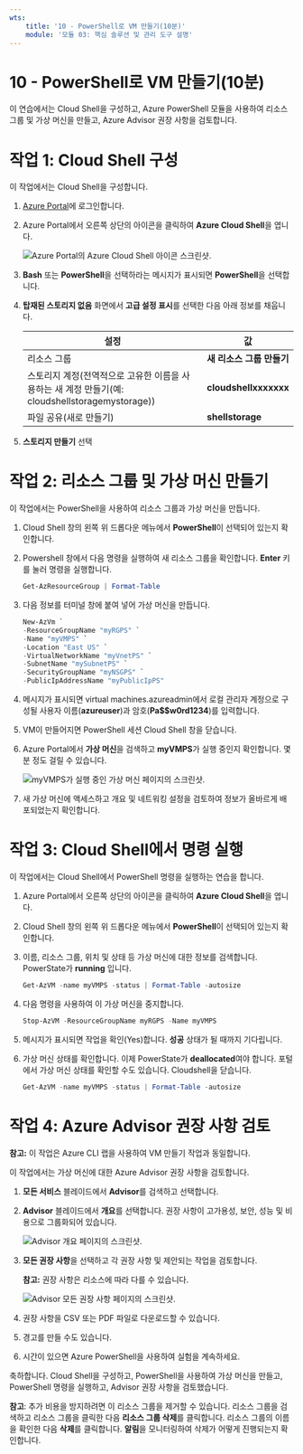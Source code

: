 ```yaml
---
wts:
    title: '10 - PowerShell로 VM 만들기(10분)'
    module: '모듈 03: 핵심 솔루션 및 관리 도구 설명'
---
```

# 10 - PowerShell로 VM 만들기(10분)

이 연습에서는 Cloud Shell을 구성하고, Azure PowerShell 모듈을 사용하여 리소스 그룹 및 가상 머신을 만들고, Azure Advisor 권장 사항을 검토합니다. 

# 작업 1: Cloud Shell 구성 

이 작업에서는 Cloud Shell을 구성합니다. 

1. [Azure Portal](https://portal.azure.com)에 로그인합니다.

2. Azure Portal에서 오른쪽 상단의 아이콘을 클릭하여 **Azure Cloud Shell**을 엽니다.

    ![Azure Portal의 Azure Cloud Shell 아이콘 스크린샷.](../images/1002.png)

3. **Bash** 또는 **PowerShell**을 선택하라는 메시지가 표시되면 **PowerShell**을 선택합니다.

4. **탑재된 스토리지 없음** 화면에서 **고급 설정 표시**를 선택한 다음 아래 정보를 채웁니다.

    | 설정 | 값 |
    |  -- | -- |
    | 리소스 그룹 | **새 리소스 그룹 만들기** |
    | 스토리지 계정(전역적으로 고유한 이름을 사용하는 새 계정 만들기(예: cloudshellstoragemystorage)) | **cloudshellxxxxxxx** |
    | 파일 공유(새로 만들기) | **shellstorage** |

5. **스토리지 만들기** 선택

# 작업 2: 리소스 그룹 및 가상 머신 만들기

이 작업에서는 PowerShell을 사용하여 리소스 그룹과 가상 머신을 만듭니다.  

1. Cloud Shell 창의 왼쪽 위 드롭다운 메뉴에서 **PowerShell**이 선택되어 있는지 확인합니다.

2. Powershell 창에서 다음 명령을 실행하여 새 리소스 그룹을 확인합니다. **Enter** 키를 눌러 명령을 실행합니다.

    ```PowerShell
    Get-AzResourceGroup | Format-Table
    ```

3. 다음 정보를 터미널 창에 붙여 넣어 가상 머신을 만듭니다. 

    ```PowerShell
    New-AzVm `
    -ResourceGroupName "myRGPS" `
    -Name "myVMPS" `
    -Location "East US" `
    -VirtualNetworkName "myVnetPS" `
    -SubnetName "mySubnetPS" `
    -SecurityGroupName "myNSGPS" `
    -PublicIpAddressName "myPublicIpPS"
    ```
    
4. 메시지가 표시되면 virtual machines.azureadmin에서 로컬 관리자 계정으로 구성될 사용자 이름(**azureuser**)과 암호(**Pa$$w0rd1234**)를 입력합니다.

5. VM이 만들어지면 PowerShell 세션 Cloud Shell 창을 닫습니다.

6. Azure Portal에서 **가상 머신**을 검색하고 **myVMPS**가 실행 중인지 확인합니다. 몇 분 정도 걸릴 수 있습니다.

    ![myVMPS가 실행 중인 가상 머신 페이지의 스크린샷.](../images/1001.png)

7. 새 가상 머신에 액세스하고 개요 및 네트워킹 설정을 검토하여 정보가 올바르게 배포되었는지 확인합니다. 

# 작업 3: Cloud Shell에서 명령 실행

이 작업에서는 Cloud Shell에서 PowerShell 명령을 실행하는 연습을 합니다. 

1. Azure Portal에서 오른쪽 상단의 아이콘을 클릭하여 **Azure Cloud Shell**을 엽니다.

2. Cloud Shell 창의 왼쪽 위 드롭다운 메뉴에서 **PowerShell**이 선택되어 있는지 확인합니다.

3. 이름, 리소스 그룹, 위치 및 상태 등 가상 머신에 대한 정보를 검색합니다. PowerState가 **running** 입니다.

    ```PowerShell
    Get-AzVM -name myVMPS -status | Format-Table -autosize
    ```

4. 다음 명령을 사용하여 이 가상 머신을 중지합니다. 

    ```PowerShell
    Stop-AzVM -ResourceGroupName myRGPS -Name myVMPS
    ```
5. 메시지가 표시되면 작업을 확인(Yes)합니다. **성공** 상태가 될 때까지 기다립니다.

6. 가상 머신 상태를 확인합니다. 이제 PowerState가 **deallocated**여야 합니다. 포털에서 가상 머신 상태를 확인할 수도 있습니다. Cloudshell을 닫습니다.

    ```PowerShell
    Get-AzVM -name myVMPS -status | Format-Table -autosize
    ```

# 작업 4: Azure Advisor 권장 사항 검토

**참고:** 이 작업은 Azure CLI 랩을 사용하여 VM 만들기 작업과 동일합니다. 

이 작업에서는 가상 머신에 대한 Azure Advisor 권장 사항을 검토합니다. 

1. **모든 서비스** 블레이드에서 **Advisor**를 검색하고 선택합니다. 

2. **Advisor** 블레이드에서 **개요**를 선택합니다. 권장 사항이 고가용성, 보안, 성능 및 비용으로 그룹화되어 있습니다. 

    ![Advisor 개요 페이지의 스크린샷. ](../images/1003.png)

3. **모든 권장 사항**을 선택하고 각 권장 사항 및 제안되는 작업을 검토합니다. 

    **참고:** 권장 사항은 리소스에 따라 다를 수 있습니다. 

    ![Advisor 모든 권장 사항 페이지의 스크린샷. ](../images/1004.png)

4. 권장 사항을 CSV 또는 PDF 파일로 다운로드할 수 있습니다. 

5. 경고를 만들 수도 있습니다. 

6. 시간이 있으면 Azure PowerShell을 사용하여 실험을 계속하세요. 

축하합니다. Cloud Shell을 구성하고, PowerShell을 사용하여 가상 머신을 만들고, PowerShell 명령을 실행하고, Advisor 권장 사항을 검토했습니다.

**참고**: 추가 비용을 방지하려면 이 리소스 그룹을 제거할 수 있습니다. 리소스 그룹을 검색하고 리소스 그룹을 클릭한 다음 **리소스 그룹 삭제**를 클릭합니다. 리소스 그룹의 이름을 확인한 다음 **삭제**를 클릭합니다. **알림**을 모니터링하여 삭제가 어떻게 진행되는지 확인합니다.
